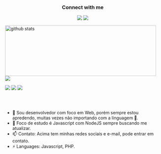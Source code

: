 <h3 align="center">Connect with me</h3>
<p align="center">
  <a href= "https://www.linkedin.com/in/vr-freitas"><img src="https://img.icons8.com/dusk/48/000000/linkedin.png"/></a>
  <a href= "https://twitter.com/vinn4h"><img src="https://img.icons8.com/dusk/48/000000/twitter.png"/></a>
</p>

<p>
  <img align="left" width="490" height="165" src="https://github-readme-stats.vercel.app/api/?username=vin4h&show_icons=true&title_color=fffffff&icon_color=000000&text_color=000000" alt="github stats"/>
  <a href="https://github.com/anuraghazra/github-readme-stats">
    <img align="center" src="https://github-readme-stats.anuraghazra1.vercel.app/api/top-langs/?username=vin4h" />
  </a>
  <p>
    <img src="https://views.whatilearened.today/views/github/vin4h/views.svg"/>
    <a href="https://github.com/vin4h/"><img src="https://img.shields.io/github/followers/vin4h?color=%234CC61E&label=GitHub%20Followers%20%3A"/></a>
    <a href="mailto:viniciu.rezende@gmail.com?subject=[GitHub]%20🔥%20Contato%20e-mail&body=Hello%20Bayrem%2C%0A%0AI am%20sending%20you%20this%20mail%20after%20seeing%20your%20GitHub profile%20to..."><img src="https://img.shields.io/badge/Contato-e--mail-brightgreen"/></a>
    
  </p>
</p>
<br/><br/>


- 🔭 Sou desenvolvedor com foco em Web, porém sempre estou apredendo, muitas vezes não importando com a linguagem 🤙.
- 🌱 Foco de estudo é Javascript com NodeJS sempre buscando me atualizar.
- 📫 Contato: Acima tem minhas redes sociais e e-mail, pode entrar em contato.
- ⚡ Languages: Javascript, PHP.
